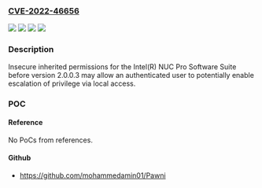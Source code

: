 ### [CVE-2022-46656](https://cve.mitre.org/cgi-bin/cvename.cgi?name=CVE-2022-46656)
![](https://img.shields.io/static/v1?label=Product&message=Intel(R)%20NUC%20Pro%20Software%20Suite&color=blue)
![](https://img.shields.io/static/v1?label=Version&message=%3D%20before%20version%202.0.0.3%20&color=brighgreen)
![](https://img.shields.io/static/v1?label=Vulnerability&message=Insecure%20inherited%20permissions&color=brighgreen)
![](https://img.shields.io/static/v1?label=Vulnerability&message=escalation%20of%20privilege&color=brighgreen)

### Description

Insecure inherited permissions for the Intel(R) NUC Pro Software Suite before version 2.0.0.3 may allow an authenticated user to potentially enable escalation of privilege via local access.

### POC

#### Reference
No PoCs from references.

#### Github
- https://github.com/mohammedamin01/Pawni

